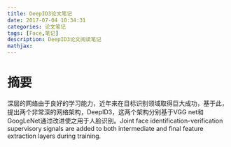 ```yaml
---
title: DeepID3论文笔记
date: 2017-07-04 10:34:31
categories: 论文笔记
tags: [Face,笔记]
description: DeepID3论文阅读笔记
mathjax:
---
```


# 摘要

深层的网络由于良好的学习能力，近年来在目标识别领域取得巨大成功，基于此，提出两个非常深的网络架构，DeepID3，这两个架构分别基于VGG net和GoogLeNet通过改进使之用于人脸识别。Joint face identification-verification supervisory signals are added to both intermediate and
final feature extraction layers during training.        



